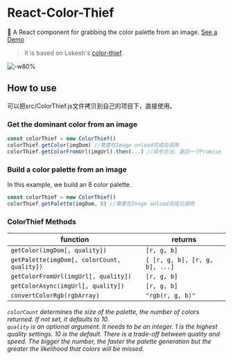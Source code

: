 # React-Color-Thief
🎨 A React component for grabbing the color palette from an image. [See a Demo](https://chensiun.github.io/react-color-thief/)
  >It is based on Lokesh's [color-thief](https://github.com/lokesh/color-thief/).

![-w80%](https://user-gold-cdn.xitu.io/2018/9/9/165be9299e074233?imageView2/0/w/1280/h/960/format/webp/ignore-error/1)

## How to use
可以把src/ColorThief.js文件拷贝到自己的项目下，直接使用。
### Get the dominant color from an image
```js
const colorThief = new ColorThief()
colorThief.getColor(imgDom) //需要在Image onload完成后调用
colorThief.getColorFromUrl(imgUrl).then(...) //异步方法，返回一个Promise
```

### Build a color palette from an image

In this example, we build an 8 color palette.

```js
const colorThief = new ColorThief()
colorThief.getPalette(imgDom, 8) //需要在Image onload完成后调用
```

### ColorThief Methods

| function | returns |
| --------|-------------|
| `getColor(imgDom[, quality])` | `[r, g, b]` |
| `getPalette(imgDom[, colorCount, quality])` | `[ [r, g, b], [r, g, b], ...]` |
| `getColorFromUrl(imgUrl[, quality])` | `[r, g, b]` |
| `getColorAsync(imgUrl[, quality])` | `[r, g, b]` |
| `convertColorRgb(rgbArray)` | `"rgb(r, g, b)"` |

*`colorCount` determines the size of the palette, the number of colors returned. If not set, it defaults to 10.*<br/>
*`quality` is an optional argument. It needs to be an integer. 1 is the highest quality settings. 10 is the default. There is a trade-off between quality and speed. The bigger the number, the faster the palette generation but the greater the likelihood that colors will be missed.*
